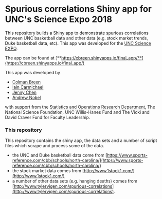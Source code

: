 # Spurious correlations Shiny app for UNC's Science Expo 2018

This repository builds a Shiny app to demonstrate spurious correlations between UNC basketball data and other data (e.g. stock market trends, Duke basketball data, etc). This app was developed for the [UNC Science EXPO](http://moreheadplanetarium.org/programs/special-activities/unc-science-expo).

The app can be found at [**https://cbreen.shinyapps.io/final_app/**](https://cbreen.shinyapps.io/final_app/)

This app was developed by

- [Colman Breen](https://www.linkedin.com/in/coleman-breen-3a08a4103/)
- [Iain Carmichael](https://idc9.github.io/)
- [Jenny Chen](https://www.linkedin.com/in/jenny-chen-7b4a569b/)
- [Andrew Nobel](http://nobel.web.unc.edu/)

with support from the [Statistics and Operations Research Department](https://stat-or.unc.edu/), The National Science Foundation, UNC Willis-Hanes Fund and The Vicki and David Craver Fund for Faculty Leadership.


### This repository


This repository contains the shiny app, the data sets and a number of script files which scrape and process some of the data.


- the UNC and Duke basketball data come from [https://www.sports-reference.com/cbb/schools/north-carolina/](https://www.sports-reference.com/cbb/schools/north-carolina/)
- the stock market data comes from [http://www.1stock1.com/](http://www.1stock1.com/)
- a number of other data sets (e.g. hanging deaths) comes from [http://www.tylervigen.com/spurious-correlations](http://www.tylervigen.com/spurious-correlations).
